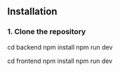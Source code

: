 ## Installation

### 1. Clone the repository
cd backend
npm install
npm run dev

cd frontend
npm install
npm run dev

